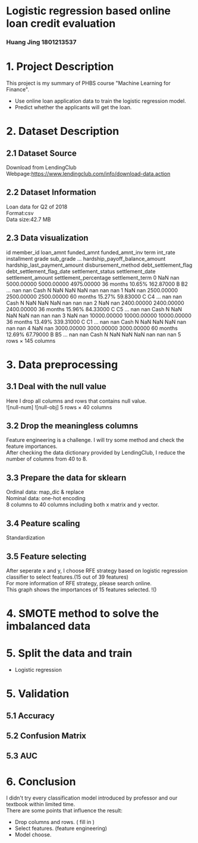 # Logistic regression based online loan credit evaluation
### Huang Jing  1801213537
# 1. Project Description
This project is my summary of PHBS course "Machine Learning for Finance".<br>
* Use online loan application data to train the logistic regression model.<br>
* Predict whether the applicants will get the loan.<br>

# 2. Dataset Description
## 2.1 Dataset Source
Download from LendingClub <br>
Webpage:https://www.lendingclub.com/info/download-data.action
## 2.2 Dataset Information
Loan data for Q2 of 2018<br>
Format:csv<br>
Data size:42.7 MB
## 2.3 Data visualization
id	member_id	loan_amnt	funded_amnt	funded_amnt_inv	term	int_rate	installment	grade	sub_grade	...	hardship_payoff_balance_amount	hardship_last_payment_amount	disbursement_method	debt_settlement_flag	debt_settlement_flag_date	settlement_status	settlement_date	settlement_amount	settlement_percentage	settlement_term
0	NaN	nan	5000.00000	5000.00000	4975.00000	36 months	10.65%	162.87000	B	B2	...	nan	nan	Cash	N	NaN	NaN	NaN	nan	nan	nan
1	NaN	nan	2500.00000	2500.00000	2500.00000	60 months	15.27%	59.83000	C	C4	...	nan	nan	Cash	N	NaN	NaN	NaN	nan	nan	nan
2	NaN	nan	2400.00000	2400.00000	2400.00000	36 months	15.96%	84.33000	C	C5	...	nan	nan	Cash	N	NaN	NaN	NaN	nan	nan	nan
3	NaN	nan	10000.00000	10000.00000	10000.00000	36 months	13.49%	339.31000	C	C1	...	nan	nan	Cash	N	NaN	NaN	NaN	nan	nan	nan
4	NaN	nan	3000.00000	3000.00000	3000.00000	60 months	12.69%	67.79000	B	B5	...	nan	nan	Cash	N	NaN	NaN	NaN	nan	nan	nan
5 rows × 145 columns
# 3. Data preprocessing
## 3.1 Deal with the null value
Here I drop all columns and rows that contains null value.<br>
![null-num]
![null-obj]
5 rows × 40 columns 
## 3.2 Drop the meaningless columns
Feature engineering is a challenge. I will try some method and check the feature importances.<br>
After checking the data dictionary provided by LendingClub, I reduce the number of columns from 40 to 8.
## 3.3 Prepare the data for sklearn
Ordinal data: map_dic & replace<br>
Nominal data: one-hot encoding<br>
8 columns to 40 columns including both x matrix and y vector.
## 3.4 Peature scaling
Standardization
## 3.5 Feature selecting
After seperate x and y, I choose RFE strategy based on logistic regression classifier to select features.(15 out of 39 features)<br>
For more information of RFE strategy, please search online.<br>
This graph shows the importances of 15 features selected.
!()
# 4. SMOTE method to solve the imbalanced data
# 5. Split the data and train 
* Logistic regression
# 5. Validation
## 5.1 Accuracy 
## 5.2 Confusion Matrix
## 5.3 AUC
# 6. Conclusion
I didn't try every classification model introduced by professor and our textbook within limited time.<br>
There are some points that influence the result:<br>
* Drop columns and rows. ( fill in )
* Select features. (feature engineering)
* Model choose. 

